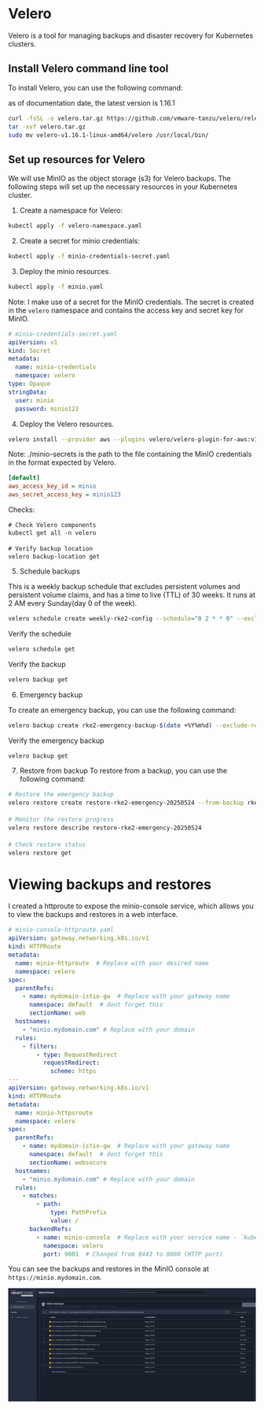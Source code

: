 # Velero

Velero is a tool for managing backups and disaster recovery for Kubernetes clusters. 

## Install Velero command line tool
To install Velero, you can use the following command:

as of documentation date, the latest version is 1.16.1
```bash
curl -fsSL -o velero.tar.gz https://github.com/vmware-tanzu/velero/releases/download/v1.16.1/velero-v1.16.1-linux-amd64.tar.gz
tar -xvf velero.tar.gz
sudo mv velero-v1.16.1-linux-amd64/velero /usr/local/bin/
```

## Set up resources for Velero

We will use MinIO as the object storage (s3) for Velero backups. The following steps will set up the necessary resources in your Kubernetes cluster.

1. Create a namespace for Velero:
```bash
kubectl apply -f velero-namespace.yaml
```
2. Create a secret for minio credentials:

```bash
kubectl apply -f minio-credentials-secret.yaml
```

3. Deploy the minio resources.

```bash
kubectl apply -f minio.yaml
```

Note: I make use of a secret for the MinIO credentials. The secret is created in the `velero` namespace and contains the access key and secret key for MinIO.

```yaml
# minio-credentials-secret.yaml
apiVersion: v1
kind: Secret
metadata:
  name: minio-credentials
  namespace: velero
type: Opaque
stringData:
  user: minio
  password: minio123
```

4. Deploy the Velero resources.

```bash
velero install --provider aws --plugins velero/velero-plugin-for-aws:v1.12.1 --bucket velero-backups --use-node-agent --backup-location-config region=default,s3ForcePathStyle="true",s3Url=http://minio.velero.svc.cluster.local:9000 --secret-file ./minio-secrets
```

Note: ./minio-secrets is the path to the file containing the MinIO credentials in the format expected by Velero.
```ini
[default]
aws_access_key_id = minio
aws_secret_access_key = minio123
```

Checks:

```shell
# Check Velero components
kubectl get all -n velero

# Verify backup location
velero backup-location get
```

5. Schedule backups 

This is a weekly backup schedule that excludes persistent volumes and persistent volume claims, and has a time to live (TTL) of 30 weeks. It runs at 2 AM every Sunday(day 0 of the week).

```bash
velero schedule create weekly-rke2-config --schedule="0 2 * * 0" --exclude-resources persistentvolumes,persistentvolumeclaims --ttl 5040h
```

Verify the schedule
```bash
velero schedule get
```
Verify the backup
```bash
velero backup get
```

6. Emergency backup

To create an emergency backup, you can use the following command:

```bash
velero backup create rke2-emergency-backup-$(date +%Y%m%d) --exclude-resources persistentvolumes,persistentvolumeclaims
```

Verify the emergency backup
```bash
velero backup get
```

7. Restore from backup
To restore from a backup, you can use the following command:

```bash
# Restore the emergency backup
velero restore create restore-rke2-emergency-20250524 --from-backup rke2-emergency-backup-20250524

# Monitor the restore progress
velero restore describe restore-rke2-emergency-20250524

# Check restore status
velero restore get
```

# Viewing backups and restores

I created a httproute to expose the minio-console service, which allows you to view the backups and restores in a web interface. 

```yaml
# minio-console-httproute.yaml
apiVersion: gateway.networking.k8s.io/v1
kind: HTTPRoute
metadata:
  name: minio-httproute  # Replace with your desired name
  namespace: velero
spec:
  parentRefs:
    - name: mydomain-istio-gw  # Replace with your gateway name
      namespace: default  # dont forget this
      sectionName: web
  hostnames:
    - "minio.mydomain.com" # Replace with your domain
  rules:
    - filters:
        - type: RequestRedirect
          requestRedirect:
            scheme: https
---
apiVersion: gateway.networking.k8s.io/v1
kind: HTTPRoute
metadata:
  name: minio-httpsroute
  namespace: velero
spec:
  parentRefs:
    - name: mydomain-istio-gw  # Replace with your gateway name
      namespace: default  # dont forget this
      sectionName: websecure
  hostnames:
    - "minio.mydomain.com" # Replace with your domain
  rules:
    - matches:
        - path:
            type: PathPrefix
            value: /
      backendRefs:
        - name: minio-console  # Replace with your service name - `kubectl get svc -n minio`
          namespace: velero
          port: 9001  # Changed from 8443 to 8080 (HTTP port)
```

You can see the backups and restores in the MinIO console at `https://minio.mydomain.com`.

![MinIO Console](./assets/velero-minio.jpg)